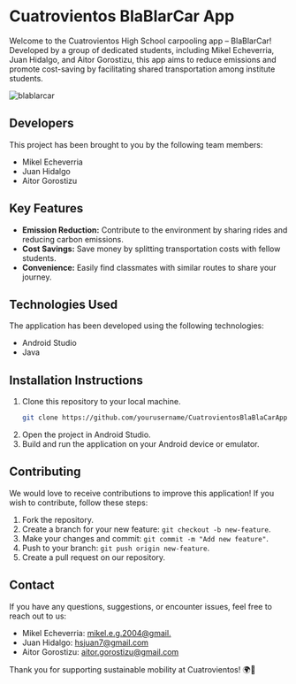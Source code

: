 # Cuatrovientos BlaBlarCar App

Welcome to the Cuatrovientos High School carpooling app – BlaBlarCar! Developed by a group of dedicated students, including Mikel Echeverria, Juan Hidalgo, and Aitor Gorostizu, this app aims to reduce emissions and promote cost-saving by facilitating shared transportation among institute students.

![blablarcar](https://github.com/byronnDev/BlaBlaCarCuatrovientos/assets/38868773/fcdc3cb1-defd-47a8-99de-967012701c6b)

## Developers
This project has been brought to you by the following team members:

- Mikel Echeverria
- Juan Hidalgo
- Aitor Gorostizu

## Key Features
- **Emission Reduction:** Contribute to the environment by sharing rides and reducing carbon emissions.
- **Cost Savings:** Save money by splitting transportation costs with fellow students.
- **Convenience:** Easily find classmates with similar routes to share your journey.

## Technologies Used
The application has been developed using the following technologies:

- Android Studio
- Java

## Installation Instructions
1. Clone this repository to your local machine.
   ```bash
   git clone https://github.com/yourusername/CuatrovientosBlaBlaCarApp.git
   ```
2. Open the project in Android Studio.
3. Build and run the application on your Android device or emulator.

## Contributing
We would love to receive contributions to improve this application! If you wish to contribute, follow these steps:

1. Fork the repository.
2. Create a branch for your new feature: `git checkout -b new-feature`.
3. Make your changes and commit: `git commit -m "Add new feature"`.
4. Push to your branch: `git push origin new-feature`.
5. Create a pull request on our repository.

## Contact
If you have any questions, suggestions, or encounter issues, feel free to reach out to us:

- Mikel Echeverria: [mikel.e.g.2004@gmail.](mailto:mikel.e.g.2004@gmail.)
- Juan Hidalgo: [hsjuan7@gmail.com](mailto:hsjuan7@gmail.com)
- Aitor Gorostizu: [aitor.gorostizu@gmail.com](mailto:aitor.gorostizu@gmail.com)

Thank you for supporting sustainable mobility at Cuatrovientos! 🌍🚗
